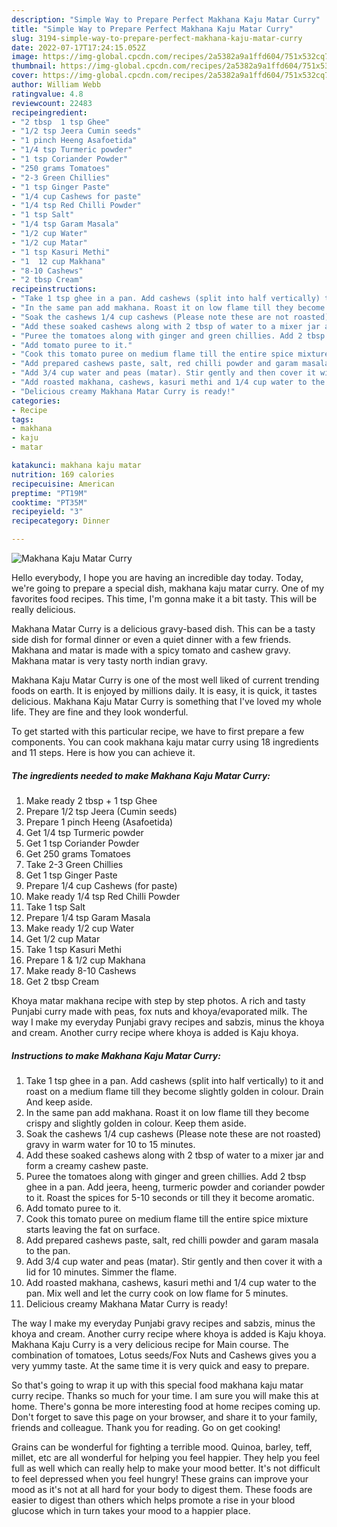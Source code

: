 ```yaml
---
description: "Simple Way to Prepare Perfect Makhana Kaju Matar Curry"
title: "Simple Way to Prepare Perfect Makhana Kaju Matar Curry"
slug: 3194-simple-way-to-prepare-perfect-makhana-kaju-matar-curry
date: 2022-07-17T17:24:15.052Z
image: https://img-global.cpcdn.com/recipes/2a5382a9a1ffd604/751x532cq70/makhana-kaju-matar-curry-recipe-main-photo.jpg
thumbnail: https://img-global.cpcdn.com/recipes/2a5382a9a1ffd604/751x532cq70/makhana-kaju-matar-curry-recipe-main-photo.jpg
cover: https://img-global.cpcdn.com/recipes/2a5382a9a1ffd604/751x532cq70/makhana-kaju-matar-curry-recipe-main-photo.jpg
author: William Webb
ratingvalue: 4.8
reviewcount: 22483
recipeingredient:
- "2 tbsp  1 tsp Ghee"
- "1/2 tsp Jeera Cumin seeds"
- "1 pinch Heeng Asafoetida"
- "1/4 tsp Turmeric powder"
- "1 tsp Coriander Powder"
- "250 grams Tomatoes"
- "2-3 Green Chillies"
- "1 tsp Ginger Paste"
- "1/4 cup Cashews for paste"
- "1/4 tsp Red Chilli Powder"
- "1 tsp Salt"
- "1/4 tsp Garam Masala"
- "1/2 cup Water"
- "1/2 cup Matar"
- "1 tsp Kasuri Methi"
- "1  12 cup Makhana"
- "8-10 Cashews"
- "2 tbsp Cream"
recipeinstructions:
- "Take 1 tsp ghee in a pan. Add cashews (split into half vertically) to it and roast on a medium flame till they become slightly golden in colour. Drain And keep aside."
- "In the same pan add makhana. Roast it on low flame till they become crispy and slightly golden in colour. Keep them aside."
- "Soak the cashews 1/4 cup cashews (Please note these are not roasted) gravy in warm water for 10 to 15 minutes."
- "Add these soaked cashews along with 2 tbsp of water to a mixer jar and form a creamy cashew paste."
- "Puree the tomatoes along with ginger and green chillies. Add 2 tbsp ghee in a pan. Add jeera, heeng, turmeric powder and coriander powder to it. Roast the spices for 5-10 seconds or till they it become aromatic."
- "Add tomato puree to it."
- "Cook this tomato puree on medium flame till the entire spice mixture starts leaving the fat on surface."
- "Add prepared cashews paste, salt, red chilli powder and garam masala to the pan."
- "Add 3/4 cup water and peas (matar). Stir gently and then cover it with a lid for 10 minutes. Simmer the flame."
- "Add roasted makhana, cashews, kasuri methi and 1/4 cup water to the pan. Mix well and let the curry cook on low flame for 5 minutes."
- "Delicious creamy Makhana Matar Curry is ready!"
categories:
- Recipe
tags:
- makhana
- kaju
- matar

katakunci: makhana kaju matar 
nutrition: 169 calories
recipecuisine: American
preptime: "PT19M"
cooktime: "PT35M"
recipeyield: "3"
recipecategory: Dinner

---
```



![Makhana Kaju Matar Curry](https://img-global.cpcdn.com/recipes/2a5382a9a1ffd604/751x532cq70/makhana-kaju-matar-curry-recipe-main-photo.jpg)

Hello everybody, I hope you are having an incredible day today. Today, we're going to prepare a special dish, makhana kaju matar curry. One of my favorites food recipes. This time, I'm gonna make it a bit tasty. This will be really delicious.

Makhana Matar Curry is a delicious gravy-based dish. This can be a tasty side dish for formal dinner or even a quiet dinner with a few friends. Makhana and matar is made with a spicy tomato and cashew gravy. Makhana matar is very tasty north indian gravy.

Makhana Kaju Matar Curry is one of the most well liked of current trending foods on earth. It is enjoyed by millions daily. It is easy, it is quick, it tastes delicious. Makhana Kaju Matar Curry is something that I've loved my whole life. They are fine and they look wonderful.


To get started with this particular recipe, we have to first prepare a few components. You can cook makhana kaju matar curry using 18 ingredients and 11 steps. Here is how you can achieve it.

<!--inarticleads1-->

##### The ingredients needed to make Makhana Kaju Matar Curry:

1. Make ready 2 tbsp + 1 tsp Ghee
1. Prepare 1/2 tsp Jeera (Cumin seeds)
1. Prepare 1 pinch Heeng (Asafoetida)
1. Get 1/4 tsp Turmeric powder
1. Get 1 tsp Coriander Powder
1. Get 250 grams Tomatoes
1. Take 2-3 Green Chillies
1. Get 1 tsp Ginger Paste
1. Prepare 1/4 cup Cashews (for paste)
1. Make ready 1/4 tsp Red Chilli Powder
1. Take 1 tsp Salt
1. Prepare 1/4 tsp Garam Masala
1. Make ready 1/2 cup Water
1. Get 1/2 cup Matar
1. Take 1 tsp Kasuri Methi
1. Prepare 1 &amp; 1/2 cup Makhana
1. Make ready 8-10 Cashews
1. Get 2 tbsp Cream


Khoya matar makhana recipe with step by step photos. A rich and tasty Punjabi curry made with peas, fox nuts and khoya/evaporated milk. The way I make my everyday Punjabi gravy recipes and sabzis, minus the khoya and cream. Another curry recipe where khoya is added is Kaju khoya. 

<!--inarticleads2-->

##### Instructions to make Makhana Kaju Matar Curry:

1. Take 1 tsp ghee in a pan. Add cashews (split into half vertically) to it and roast on a medium flame till they become slightly golden in colour. Drain And keep aside.
1. In the same pan add makhana. Roast it on low flame till they become crispy and slightly golden in colour. Keep them aside.
1. Soak the cashews 1/4 cup cashews (Please note these are not roasted) gravy in warm water for 10 to 15 minutes.
1. Add these soaked cashews along with 2 tbsp of water to a mixer jar and form a creamy cashew paste.
1. Puree the tomatoes along with ginger and green chillies. Add 2 tbsp ghee in a pan. Add jeera, heeng, turmeric powder and coriander powder to it. Roast the spices for 5-10 seconds or till they it become aromatic.
1. Add tomato puree to it.
1. Cook this tomato puree on medium flame till the entire spice mixture starts leaving the fat on surface.
1. Add prepared cashews paste, salt, red chilli powder and garam masala to the pan.
1. Add 3/4 cup water and peas (matar). Stir gently and then cover it with a lid for 10 minutes. Simmer the flame.
1. Add roasted makhana, cashews, kasuri methi and 1/4 cup water to the pan. Mix well and let the curry cook on low flame for 5 minutes.
1. Delicious creamy Makhana Matar Curry is ready!


The way I make my everyday Punjabi gravy recipes and sabzis, minus the khoya and cream. Another curry recipe where khoya is added is Kaju khoya. Makhana Kaju Curry is a very delicious recipe for Main course. The combination of tomatoes, Lotus seeds/Fox Nuts and Cashews gives you a very yummy taste. At the same time it is very quick and easy to prepare. 

So that's going to wrap it up with this special food makhana kaju matar curry recipe. Thanks so much for your time. I am sure you will make this at home. There's gonna be more interesting food at home recipes coming up. Don't forget to save this page on your browser, and share it to your family, friends and colleague. Thank you for reading. Go on get cooking!

Grains can be wonderful for fighting a terrible mood. Quinoa, barley, teff, millet, etc are all wonderful for helping you feel happier. They help you feel full as well which can really help to make your mood better. It's not difficult to feel depressed when you feel hungry! These grains can improve your mood as it's not at all hard for your body to digest them. These foods are easier to digest than others which helps promote a rise in your blood glucose which in turn takes your mood to a happier place.
